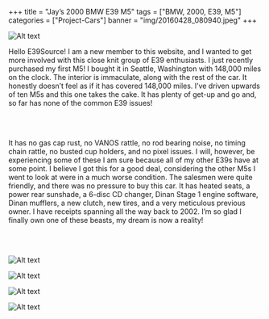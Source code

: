 +++
title = "Jay’s 2000 BMW E39 M5"
tags = ["BMW, 2000, E39, M5"]
categories = ["Project-Cars"]
banner = "img/20160428_080940.jpeg"
+++

![Alt text](https://e39source.com/wp-content/uploads/2016/05/20160428_080940.jpg)

Hello E39Source! I am a new member to this website, and I wanted to get more involved with this close knit group of E39 enthusiasts. I just recently purchased my first M5! I bought it in Seattle, Washington with 148,000 miles on the clock. The interior is immaculate, along with the rest of the car. It honestly doesn’t feel as if it has covered 148,000 miles. I’ve driven upwards of ten M5s and this one takes the cake. It has plenty of get-up and go and, so far has none of the common E39 issues!

&nbsp;<br/><br/>

It has no gas cap rust, no VANOS rattle, no rod bearing noise, no timing chain rattle, no busted cup holders, and no pixel issues. I will, however, be experiencing some of these I am sure because all of my other E39s have at some point. I believe I got this for a good deal, considering the other M5s I went to look at were in a much worse condition. The salesmen were quite friendly, and there was no pressure to buy this car. It has heated seats, a power rear sunshade, a 6-disc CD changer, Dinan Stage 1 engine software, Dinan mufflers, a new clutch, new tires, and a very meticulous previous owner. I have receipts spanning all the way back to 2002. I’m so glad I finally own one of these beasts, my dream is now a reality!

&nbsp;<br/><br/>

![Alt text](https://e39source.com/wp-content/uploads/2016/05/20160426_191313.jpg)

![Alt text](https://e39source.com/wp-content/uploads/2016/05/20160426_191340.jpg)

![Alt text](https://e39source.com/wp-content/uploads/2016/05/20160429_181305.jpg)

![Alt text](../img/1356332-3-medium.jpeg)

&nbsp;<br/><br/>
